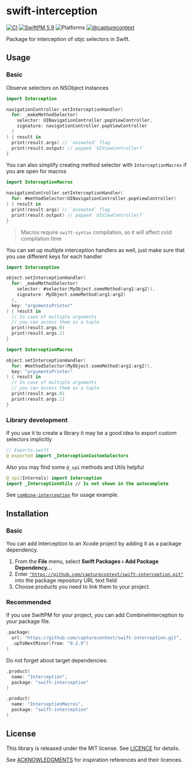 # swift-interception

[![CI](https://github.com/CaptureContext/swift-interception/actions/workflows/ci.yml/badge.svg)](https://github.com/CaptureContext/swift-interception/actions/workflows/ci.yml) [![SwiftPM 5.9](https://img.shields.io/badge/swiftpm-5.9-ED523F.svg?style=flat)](https://swift.org/download/) ![Platforms](https://img.shields.io/badge/Platforms-iOS_13_|_macOS_10.15_|_Catalyst_13_|_tvOS_13_|_watchOS_7-ED523F.svg?style=flat) [![@capturecontext](https://img.shields.io/badge/contact-@capturecontext-1DA1F2.svg?style=flat&logo=twitter)](https://twitter.com/capture_context) 

Package for interception of objc selectors in Swift.

## Usage

### Basic

Observe selectors on NSObject instances

```swift
import Interception

navigationController.setInterceptionHandler(
  for: _makeMethodSelector(
    selector: UINavigationController.popViewController,
    signature: navigationController.popViewController
  )
) { result in 
  print(result.args) // `animated` flag
  print(result.output) // popped `UIViewController?`
}
```

You can also simplify creating method selector with `InterceptionMacros` if you are open for macros

```swift
import InterceptionMacros

navigationController.setInterceptionHandler(
  for: #methodSelector(UINavigationController.popViewController)
) { result in 
  print(result.args) // `animated` flag
  print(result.output) // popped `UIViewController?`
}
```

> Macros require `swift-syntax` compilation, so it will affect cold compilation time

You can set up multiple interception handlers as well, just make sure that you use different keys for each handler

```swift
import Intercexption

object.setInterceptionHandler(
  for: _makeMethodSelector(
    selector: #selector(MyObject.someMethod(arg1:arg2)),
    signature: MyObject.someMethod(arg1:arg2)
  ),
  key: "argumentsPrinter"
) { result in 
  // In case of multiple arguments
  // you can access them as a tuple
  print(result.args.0)
  print(result.args.1)
}
```

```swift
import InterceptionMacros

object.setInterceptionHandler(
  for: #methodSelector(MyObject.someMethod(arg1:arg2)),
  key: "argumentsPrinter"
) { result in 
  // In case of multiple arguments
  // you can access them as a tuple
  print(result.args.0)
  print(result.args.1)
}
```

### Library development

If you use it to create a library it may be a good idea to export custom selectors implicitly

```swift
// Exports.swift
@_exported import _InterceptionCustomSelectors
```

Also you may find some `@_spi` methods and Utils helpful

```swift
@_spi(Internals) import Interception
import _InterceptionUtils // Is not shown in the autocomplete
```

See [`combine-interception`](https://github.com/capturecontext/combine-interception) for usage example.

## Installation

### Basic

You can add Interception to an Xcode project by adding it as a package dependency.

1. From the **File** menu, select **Swift Packages › Add Package Dependency…**
2. Enter [`"https://github.com/capturecontext/swift-interception.git"`](https://github.com/capturecontext/swift-interception.git) into the package repository URL text field
3. Choose products you need to link them to your project.

### Recommended

If you use SwiftPM for your project, you can add CombineInterception to your package file.

```swift
.package(
  url: "https://github.com/capturecontext/swift-interception.git", 
  .upToNextMinor(from: "0.2.0")
)
```

Do not forget about target dependencies:

```swift
.product(
  name: "Interception", 
  package: "swift-interception"
)
```

```swift
.product(
  name: "InterceptionMacros",
  package: "swift-interception"
)
```



## License

This library is released under the MIT license. See [LICENCE](LICENCE) for details.

See [ACKNOWLEDGMENTS](ACKNOWLEDGMENTS) for inspiration references and their licences.
